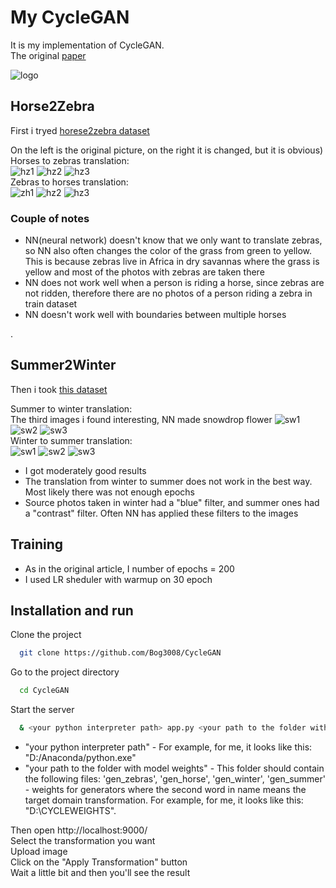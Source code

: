 # My CycleGAN
It is my implementation of CycleGAN.  
The original [paper](https://arxiv.org/abs/1703.10593)

![logo](images/main_pic.png)

## Horse2Zebra  
First i tryed [horese2zebra dataset](https://www.kaggle.com/datasets/balraj98/horse2zebra-dataset)

On the left is the original picture, on the right it is changed, but it is obvious)      
Horses to zebras translation:  
![hz1](images/HZ/h2z_1.png) ![hz2](images/HZ/h2z_2.png) ![hz3](images/HZ/h2z_3.png)  
Zebras to horses translation:  
![zh1](images/HZ/z2h_1.png) ![hz2](images/HZ/z2h_2.png) ![hz3](images/HZ/z2h_3.png)


###  Couple of notes
* NN(neural network) doesn't know that we only want to translate zebras, so NN also often changes the color of the grass from green to yellow. This is because zebras live in Africa in dry savannas where the grass is yellow and most of the photos with zebras are taken there  
* NN does not work well when a person is riding a horse, since zebras are not ridden, therefore there are no photos of a person riding a zebra in train dataset  
* NN doesn't work well with boundaries between multiple horses

<todo paste here some examples>
.

## Summer2Winter  
Then i took [this dataset](https://www.kaggle.com/datasets/balraj98/summer2winter-yosemite)

Summer to winter translation:  
The third images i found interesting, NN made snowdrop flower
![sw1](images/SW/s2w_1.png) ![sw2](images/SW/s2w_2.png) ![sw3](images/SW/s2w_3.png)  
Winter to summer translation:  
![sw1](images/SW/w2s_1.png) ![sw2](images/SW/w2s_2.png) ![sw3](images/SW/w2s_3.png)  

* I got moderately good results
* The translation from winter to summer does not work in the best way. Most likely there was not enough epochs
* Source photos taken in winter had a "blue" filter, and summer ones had a "contrast" filter. Often NN has applied these filters to the images

## Training
* As in the original article, I number of epochs = 200
* I used LR sheduler with warmup on 30 epoch


## Installation and run

Clone the project

```bash
  git clone https://github.com/Bog3008/CycleGAN
```

Go to the project directory

```bash
  cd CycleGAN
```

Start the server

```bash
  & <your python interpreter path> app.py <your path to the folder with model weights>
```
* "your python interpreter path" - For example, for me, it looks like this: "D:/Anaconda/python.exe"
* "your path to the folder with model weights"  - This folder should contain the following files: 'gen_zebras', 'gen_horse', 'gen_winter', 'gen_summer'  - weights for generators where the second word in name means the target domain transformation. For example, for me, it looks like this: "D:\CYCLEWEIGHTS".

Then open http://localhost:9000/  
Select the transformation you want  
Upload image  
Click on the "Apply Transformation" button  
Wait a little bit and then you'll see the result
